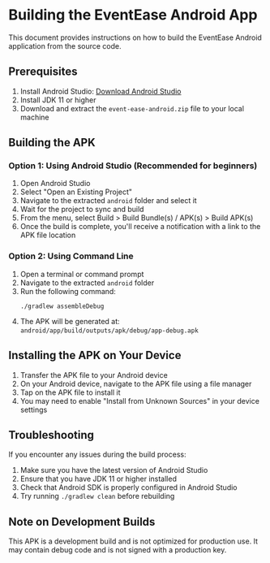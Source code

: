 # Building the EventEase Android App

This document provides instructions on how to build the EventEase Android application from the source code.

## Prerequisites

1. Install Android Studio: [Download Android Studio](https://developer.android.com/studio)
2. Install JDK 11 or higher
3. Download and extract the `event-ease-android.zip` file to your local machine

## Building the APK

### Option 1: Using Android Studio (Recommended for beginners)

1. Open Android Studio
2. Select "Open an Existing Project"
3. Navigate to the extracted `android` folder and select it
4. Wait for the project to sync and build
5. From the menu, select Build > Build Bundle(s) / APK(s) > Build APK(s)
6. Once the build is complete, you'll receive a notification with a link to the APK file location

### Option 2: Using Command Line

1. Open a terminal or command prompt
2. Navigate to the extracted `android` folder
3. Run the following command:
   ```
   ./gradlew assembleDebug
   ```
4. The APK will be generated at: `android/app/build/outputs/apk/debug/app-debug.apk`

## Installing the APK on Your Device

1. Transfer the APK file to your Android device
2. On your Android device, navigate to the APK file using a file manager
3. Tap on the APK file to install it
4. You may need to enable "Install from Unknown Sources" in your device settings

## Troubleshooting

If you encounter any issues during the build process:

1. Make sure you have the latest version of Android Studio
2. Ensure that you have JDK 11 or higher installed
3. Check that Android SDK is properly configured in Android Studio
4. Try running `./gradlew clean` before rebuilding

## Note on Development Builds

This APK is a development build and is not optimized for production use. It may contain debug code and is not signed with a production key.
